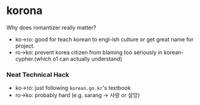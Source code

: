 # korona

Why does romantizer really matter?

-   ko->ro: good for teach korean to engl-ish culture or get great name for project.
-   ro->ko: prevent korea citizen from blaming too seriously in korean-cypher.(which o1 can actually understand)

### Neat Technical Hack

-   ko->ro: just following `korean.go.kr`'s textbook
-   ro->ko: probably hard (e.g. sarang -> 사랑 or 살앙)
